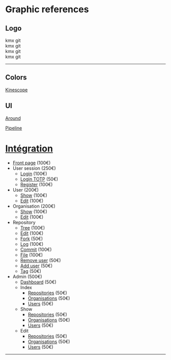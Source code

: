 # Graphic references

## Logo

<div>
  <a class="kmxgit-logo-lg">
    <span><i class="fa fa-square"></i></span> kmx git
  </a>
</div>
<div>
  <a class="kmxgit-logo-light-lg">
    <span><i class="fa fa-square"></i></span> kmx git
  </a>
</div>
<div>
  <a class="kmxgit-logo">
    <span><i class="fa fa-square"></i></span> kmx git
  </a>
</div>
<div>
  <a class="kmxgit-logo-light">
    <span><i class="fa fa-square"></i></span> kmx git
  </a>
</div>

---

## Colors

[Kinescope](https://www.behance.net/gallery/130195095/Kinescope-Brand-Identity-Website)

## UI

[Around](https://themes.getbootstrap.com/preview/?theme_id=50603)

[Pipeline](https://themes.getbootstrap.com/preview/?theme_id=4974)

<h1><a href="#inte" id="inte">Intégration</a></h1>

 - [Front page](/) (100€)
 - User session (250€)
   - [Login](/_log_in) (100€)
   - [Login TOTP](/_log_in) (50€)
   - [Register](/_register) (100€)
 - User (200€)
   - [Show](/thodg) (100€)
   - [Edit](/_edit/user/thodg) (100€)
 - Organisation (200€)
   - [Show](/kmx.io) (100€)
   - [Edit](/_edit/organisation/kmx.io) (100€)
 - Repository
   - [Tree](/kmx.io/kmxgit/_tree/master) (100€)
   - [Edit](/_edit/repository/kmx.io/kmxgit) (100€)
   - [Fork](/_fork/kmx.io/kmxgit) (50€)
   - [Log](/kmx.io/kmxgit/_log/master) (100€)
   - [Commit](/kmx.io/kmxgit/_commit/ab362bb4) (100€)
   - [File](/kmx.io/kmxgit/_tree/master/README.md) (100€)
   - [Remove user](/_remove_user/kmx.io/kmxgit) (50€)
   - [Add user](/_add_user/kmx.io/kmxgit) (50€)
   - [Tag](/kmx.io/kmxgit/_tag/v0.2.0) (50€)
 - Admin (500€)
   - [Dashboard](/_admin) (50€)
   - Index
     - [Repositories](/_admin/repositories) (50€)
     - [Organisations](/_admin/organisations) (50€)
     - [Users](/_admin/users) (50€)
   - Show
     - [Repositories](/_admin/repositories/58) (50€)
     - [Organisations](/_admin/organisations/4) (50€)
     - [Users](/_admin/users/1) (50€)
   - Edit
     - [Repositories](/_admin/repositories/58/edit) (50€)
     - [Organisations](/_admin/organisations/4/edit) (50€)
     - [Users](/_admin/users/1/edit) (50€)

---
